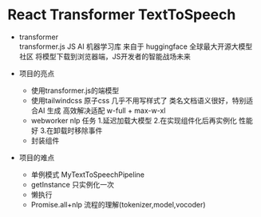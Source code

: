 # React Transformer TextToSpeech

- transformer  
     transformer.js  JS AI 机器学习库
     来自于 huggingface  全球最大开源大模型社区
     将模型下载到浏览器端，JS开发者的智能战场未来

- 项目的亮点
    - 使用transformer.js的端模型
    - 使用tailwindcss  原子css 几乎不用写样式了
        类名文档语义很好，特别适合AI 生成
        高效解决适配 w-full + max-w-xl
    - webworker nlp 任务
        1.延迟加载大模型
        2.在实现组件化后再实例化 性能好
        3.在卸载时移除事件 
    - 封装组件
- 项目的难点
    - 单例模式  MyTextToSpeechPipeline
    - getInstance 只实例化一次
    - 懒执行
    - Promise.all+nlp 流程的理解(tokenizer,model,vocoder)